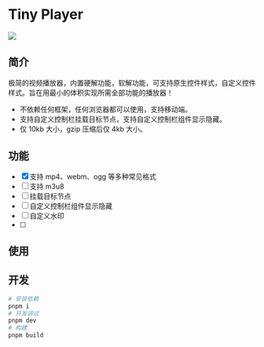 # Tiny Player

![](https://assets.fedtop.com/picbed/202305051938108.png)

## 简介

极简的视频播放器，内置硬解功能，软解功能，可支持原生控件样式，自定义控件样式。旨在用最小的体积实现所需全部功能的播放器！

- 不依赖任何框架，任何浏览器都可以使用，支持移动端。
- 支持自定义控制栏挂载目标节点，支持自定义控制栏组件显示隐藏。
- 仅 10kb 大小，gzip 压缩后仅 4kb 大小。

## 功能

- [x] 支持 mp4、webm、ogg 等多种常见格式
- [ ] 支持 m3u8
- [ ] 挂载目标节点
- [ ] 自定义控制栏组件显示隐藏
- [ ] 自定义水印
- [ ]

## 使用

## 开发

```sh
# 安装依赖
pnpm i
# 开发调试
pnpm dev
# 构建
pnpm build
```
